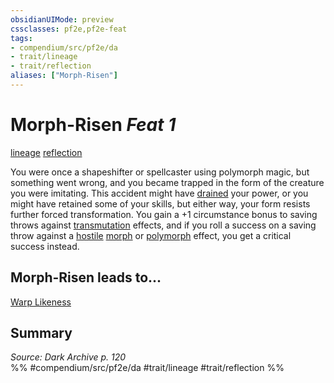 ```yaml
---
obsidianUIMode: preview
cssclasses: pf2e,pf2e-feat
tags:
- compendium/src/pf2e/da
- trait/lineage
- trait/reflection
aliases: ["Morph-Risen"]
---
```

# Morph-Risen  *Feat 1*  
[lineage](rules/traits/lineage-apg.md "Lineage  Trait")  [reflection](rules/traits/reflection-da.md "Reflection Ancestry & Heritage Trait")  


You were once a shapeshifter or spellcaster using polymorph magic, but something went wrong, and you became trapped in the form of the creature you were imitating. This accident might have [drained](rules/conditions.md#Drained) your power, or you might have retained some of your skills, but either way, your form resists further forced transformation. You gain a +1 circumstance bonus to saving throws against [transmutation](rules/traits/transmutation.md "Transmutation School Trait") effects, and if you roll a success on a saving throw against a [hostile](rules/conditions.md#Hostile) [morph](rules/traits/morph.md "Morph Effect Trait") or [polymorph](rules/traits/polymorph.md "Polymorph Effect Trait") effect, you get a critical success instead.

## Morph-Risen leads to...

[Warp Likeness](compendium/feats/warp-likeness-da.md)

## Summary

*Source: Dark Archive p. 120*  
%% #compendium/src/pf2e/da #trait/lineage #trait/reflection %%